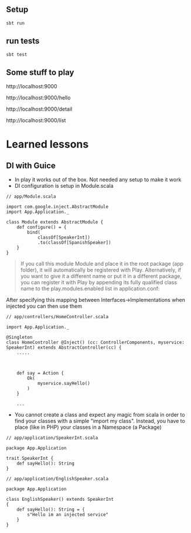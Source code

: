 ## Setup

```
sbt run
```

## run tests

```
sbt test
```


## Some stuff to play

http://localhost:9000

http://localhost:9000/hello

http://localhost:9000/detail

http://localhost:9000/list


# Learned lessons

## DI with Guice
- In play it works out of the box. Not needed any setup to make it work
- DI configuration is setup in Module.scala

```
// app/Module.scala

import com.google.inject.AbstractModule
import App.Application._

class Module extends AbstractModule {
	def configure() = {
		bind(
			classOf[SpeakerInt])
			.to(classOf[SpanishSpeaker])
	}
}
```

>If you call this module Module and place it in the root package (app folder), it will automatically be registered with Play. Alternatively, if you want to give it a different name or put it in a different package, you can register it with Play by appending its fully qualified class name to the play.modules.enabled list in application.conf:


After specifying this mapping between Interfaces->Implementations when injected you can then use them

```
// app/controllers/HomeController.scala

import App.Application._

@Singleton
class HomeController @Inject() (cc: ControllerComponents, myservice: SpeakerInt) extends AbstractController(cc) {    
    .....


    
    def say = Action {
        Ok(
            myservice.sayHello()
        )
    }
    
    ...
```

- You cannot create a class and expect any magic from scala in order to find your classes with a simple "import my class". Instead, you have to place (like in PHP) your classes in a Namespace (a Package)

```
// app/application/SpeakerInt.scala

package App.Application

trait SpeakerInt {
	def sayHello(): String
}
```


```
// app/application/EnglishSpeaker.scala

package App.Application

class EnglishSpeaker() extends SpeakerInt
{
	def sayHello(): String = {
		s"Hello im an injected service"
	}
}
```
